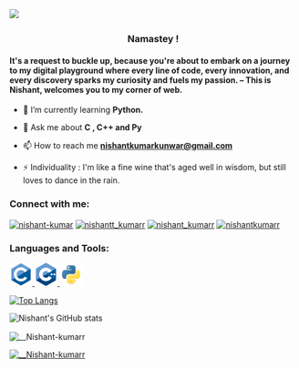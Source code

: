 ![](https://komarev.com/ghpvc/?username=nishant-kumarr&color=dc143c&style=plastic)

<h3 align="center"> Namastey ! </h3>
<h4 align="left">It's a request to buckle up, because you're about to embark on a journey to my digital playground where every line of code, every innovation, and every discovery sparks my curiosity and fuels my passion. – This is Nishant, welcomes you to my corner of web.</h4>

- 🌱 I’m currently learning **Python.**

- 💬 Ask me about **C , C++ and Py**

- 📫 How to reach me **nishantkumarkunwar@gmail.com**

- ⚡ Individuality : I'm like a fine wine that's aged well in wisdom, but still loves to dance in the rain.


<h3 align="left">Connect with me:</h3>
<p align="left">
<a href="https://www.leetcode.com/nishant-kumar" target="blank"><img align="center" src="https://raw.githubusercontent.com/rahuldkjain/github-profile-readme-generator/master/src/images/icons/Social/leet-code.svg" alt="nishant-kumar" height="30" width="40" /></a>
<a href="https://www.hackerrank.com/nishantt_kumarr" target="blank"><img align="center" src="https://cdn.iconscout.com/icon/free/png-256/free-hackerrank-3772723-3147023.png" alt="nishantt_kumarr" height="40" width="35" /></a>
<a href="https://www.codechef.com/users/nishant_kumarr" target="blank"><img align="center" src= "https://static.uacdn.net/thumbnail/external-app-icons/ce4fd2180646452aa0b03c3ffa3ef8e2.png" alt="nishant_kumarr" height="40" width="35" /></a>
<a href="https://linkedin.com/in/nishantkumarr" target="blank"><img align="center" src="https://raw.githubusercontent.com/rahuldkjain/github-profile-readme-generator/master/src/images/icons/Social/linked-in-alt.svg" alt="nishantkumarr" height="30" width="40" /></a>
</p>



<h3 align="left">Languages and Tools:</h3>
<p align="left"> 
<a href="https://www.geeksforgeeks.org/c-programming-language/" target="_blank" rel="noreferrer"> <img src="https://raw.githubusercontent.com/devicons/devicon/master/icons/c/c-original.svg" alt="c" width="40" height="40"/> </a>
<a href="https://www.geeksforgeeks.org/c-plus-plus/?ref=shm" target="_blank" rel="noreferrer"> <img src="https://raw.githubusercontent.com/devicons/devicon/master/icons/cplusplus/cplusplus-original.svg" alt="cplusplus" width="40" height="40"/> </a> 
<a href="https://www.geeksforgeeks.org/python-programming-language/" target="_blank" rel="noreferrer"> <img src="https://raw.githubusercontent.com/devicons/devicon/master/icons/python/python-original.svg" alt="python" width="40" height="40"/> </a> </p>


[![Top Langs](https://github-readme-stats.vercel.app/api/top-langs/?username=nishant-kumarr&layout=donut)](https://github.com/anuraghazra/github-readme-stats)

![Nishant's GitHub stats](https://github-readme-stats.vercel.app/api?username=nishant-kumarr&rank_icon=github)

<p><img align="center" src="https://github-readme-streak-stats.herokuapp.com/?user=nishant-kumarr&" alt="__Nishant-kumarr" /></p>

<p align="left"> <a href="https://github.com/ryo-ma/github-profile-trophy"><img src="https://github-profile-trophy.vercel.app/?username=nishant-kumarr" alt="__Nishant-kumarr" /></a> </p>
